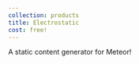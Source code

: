 ```yaml
---
collection: products
title: Electrostatic
cost: free!
---
```


A static content generator for Meteor!